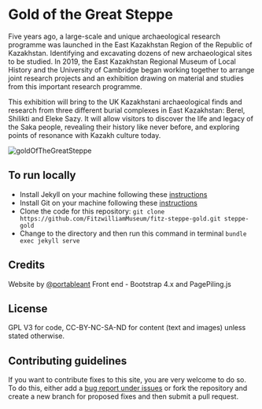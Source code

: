# Gold of the Great Steppe

Five years ago, a large-scale and unique archaeological research programme was launched in the East Kazakhstan Region of the Republic of Kazakhstan. Identifying and excavating dozens of new archaeological sites to be studied. In 2019, the East Kazakhstan Regional Museum of Local History and the University of Cambridge began working together to arrange joint research projects and an exhibition drawing on material and studies from this important research programme.

This exhibition will bring to the UK Kazakhstani archaeological finds and research from three different burial complexes in East Kazakhstan: Berel, Shilikti and Eleke Sazy. It will allow visitors to discover the life and legacy of the Saka people, revealing their history like never before, and exploring points of resonance with Kazakh culture today.

![goldOfTheGreatSteppe](https://user-images.githubusercontent.com/286552/164022980-f8fc1d25-7701-48fc-8ae0-f4f504898a16.jpg)

## To run locally

* Install Jekyll on your machine following these [instructions](https://jekyllrb.com/docs/installation/)
* Install Git on your machine following these [instructions](https://git-scm.com/book/en/v2/Getting-Started-Installing-Git)
* Clone the code for this repository:
   `git clone https://github.com/FitzwilliamMuseum/fitz-steppe-gold.git steppe-gold`
* Change to the directory and then run this command in terminal `bundle exec jekyll serve`


## Credits

Website by [@portableant](https://github.com/portableant)
Front end - Bootstrap 4.x and PagePiling.js

## License

GPL V3 for code, CC-BY-NC-SA-ND for content (text and images) unless stated otherwise.

## Contributing guidelines

If you want to contribute fixes to this site, you are very welcome to do so. To do this, either add a [bug report under issues](https://github.com/FitzwilliamMuseum/fitz-steppe-gold/issues) or fork the repository and create a new branch for proposed fixes and then submit a pull request.
